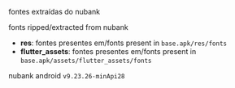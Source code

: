 fontes extraídas do nubank

fonts ripped/extracted from nubank

* **res**: fontes presentes em/fonts present in `base.apk/res/fonts`
* **flutter_assets**: fontes presentes em/fonts present in `base.apk/assets/flutter_assets/fonts`

nubank android `v9.23.26-minApi28`
